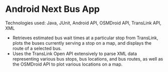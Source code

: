 Android Next Bus App
====================

Technologies used: Java, JUnit, Android API, OSMDroid API, TransLink API, XML
- Retrieves estimated bus wait times at a particular stop from TransLink, plots the buses currently serving a stop on a map, and displays the route of a selected bus.
- Uses the TransLink Open API extensively to parse XML data representing various bus stops, bus locations, and bus routes, as well as the OSMDroid API to plot various locations on a map.
